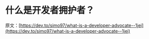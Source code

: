 # 什么是开发者拥护者？

原文：[https://dev.to/simo97/what-is-a-developer-advocate--1jei](https://dev.to/simo97/what-is-a-developer-advocate--1jei)